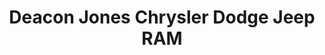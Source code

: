 ---
title: "Deacon Jones Chrysler Dodge Jeep RAM"
url: /smithfield/deacon-jones-chrysler-dodge-jeep-ram/
shop: Autohaus
---